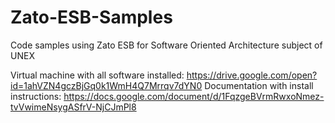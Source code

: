 # Zato-ESB-Samples
Code samples using Zato ESB for Software Oriented Architecture subject of UNEX

Virtual machine with all software installed: https://drive.google.com/open?id=1ahVZN4gczBjGq0k1WmH4Q7Mrrqv7dYN0
Documentation with install instructions: https://docs.google.com/document/d/1FqzgeBVrmRwxoNmez-tvVwimeNsygASfrV-NjCJmPl8
